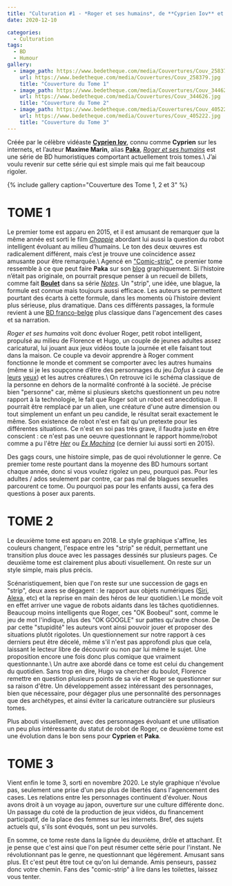 ```yaml
---
title: "Culturation #1 - *Roger et ses humains*, de **Cyprien Iov** et **Paka**"
date: 2020-12-10

categories:
  - Culturation
tags:
  - BD
  - Humour
gallery:
  - image_path: https://www.bedetheque.com/media/Couvertures/Couv_258379.jpg
    url: https://www.bedetheque.com/media/Couvertures/Couv_258379.jpg
    title: "Couverture du Tome 1"
  - image_path: https://www.bedetheque.com/media/Couvertures/Couv_344626.jpg
    url: https://www.bedetheque.com/media/Couvertures/Couv_344626.jpg
    title: "Couverture du Tome 2"
  - image_path: https://www.bedetheque.com/media/Couvertures/Couv_405222.jpg
    url: https://www.bedetheque.com/media/Couvertures/Couv_405222.jpg
    title: "Couverture du Tome 3"
---
```


Créée par le célèbre vidéaste [**Cyprien Iov**](https://fr.wikipedia.org/wiki/Cyprien_Iov), connu comme **Cyprien** sur les internets, et l’auteur **Maxime Marin**, alias [**Paka**](https://fr.wikipedia.org/wiki/Paka_(auteur)), [*Roger et ses humains*](https://fr.wikipedia.org/wiki/Roger_et_ses_humains) est une série de BD humoristiques comportant actuellement trois tomes.\\
J’ai voulu revenir sur cette série qui est simple mais qui me fait beaucoup rigoler.

{% include gallery caption="Couverture des Tome 1, 2 et 3" %}

# TOME 1

Le premier tome est apparu en 2015, et il est amusant de remarquer que la même année est sorti le film [*Chappie*](https://en.wikipedia.org/wiki/Chappie_(film)) abordant lui aussi la question du robot intelligent évoluant au milieu d’humains. Le ton des deux œuvres est radicalement différent, mais c’est je trouve une coïncidence assez amusante pour être remarquée.\\
Agencé en ["Comic-strip"](https://fr.wikipedia.org/wiki/Comic_strip), ce premier tome ressemble à ce que peut faire **Paka** sur son [blog](https://www.paka-blog.com) graphiquement. Si l’histoire n’était pas originale, on pourrait presque penser à un recueil de billets, comme fait [**Boulet**](https://fr.wikipedia.org/wiki/Boulet_(auteur)) dans sa série [*Notes*](https://fr.wikipedia.org/wiki/Notes_(bande_dessin%C3%A9e)). Un "strip", une idée, une blague, la formule est connue mais toujours aussi efficace. Les auteurs se permettent pourtant des écarts à cette formule, dans les moments où l’histoire devient plus sérieuse, plus dramatique. Dans ces différents passages, la formule revient à une [BD franco-belge](https://fr.wikipedia.org/wiki/Bande_dessin%C3%A9e_franco-belge) plus classique dans l'agencement des cases et sa narration.

*Roger et ses humains* voit donc évoluer Roger, petit robot intelligent, propulsé au milieu de Florence et Hugo, un couple de jeunes adultes assez caricatural, lui jouant aux jeux vidéos toute la journée et elle faisant tout dans la maison. Ce couple va devoir apprendre à Roger comment fonctionne le monde et comment se comporter avec les autres humains (même si je les soupçonne d’être des personnages du jeu *Dofus* à cause de [leurs](https://www.dofus.com/fr/mmorpg/encyclopedie/classes/8-iop) [yeux](https://www.dofus.com/fr/mmorpg/encyclopedie/classes/11-sacrieur)) et les autres créatures.\\
On retrouve ici le schéma classique de la personne en dehors de la normalité confronté à la société. Je précise bien "personne" car, même si plusieurs sketchs questionnent un peu notre rapport à la technologie, le fait que Roger soit un robot est anecdotique. Il pourrait être remplacé par un alien, une créature d'une autre dimension ou tout simplement un enfant un peu candide, le résultat serait exactement le même. Son existence de robot n'est en fait qu'un pretexte pour les différentes situations. Ce n'est en soi pas très grave, il faudra juste en être conscient : ce n'est pas une oeuvre questionnant le rapport homme/robot comme a pu l'être [*Her*](https://fr.wikipedia.org/wiki/Her) ou [*Ex Machina*](https://fr.wikipedia.org/wiki/Ex_machina_(film)) (ce dernier lui aussi sorti en 2015).

Des gags cours, une histoire simple, pas de quoi révolutionner le genre. Ce premier tome reste pourtant dans la moyenne des BD humours sortant chaque année, donc si vous voulez rigolez un peu, pourquoi pas. Pour les adultes / ados seulement par contre, car pas mal de blagues sexuelles parcourent ce tome. Ou pourquoi pas pour les enfants aussi, ça fera des questions à poser aux parents.

# TOME 2

Le deuxième tome est apparu en 2018. Le style graphique s'affine, les couleurs changent, l'espace entre les "strip" se réduit, permettant une transition plus douce avec les passages dessinés sur plusieurs pages. Ce deuxième tome est clairement plus abouti visuellement. On reste sur un style simple, mais plus précis.

Scénaristiquement, bien que l'on reste sur une succession de gags en "strip", deux axes se dégagent : le rapport aux objets numériques ([Siri](https://fr.wikipedia.org/wiki/Siri_(logiciel)), [Alexa](https://fr.wikipedia.org/wiki/Amazon_Alexa), etc) et la reprise en main des héros de leur quotidien.\\
Le monde voit en effet arriver une vague de robots aidants dans les tâches quotidiennes. Beaucoup moins intelligents que Roger, ces "OK Boobeul" sont, comme le jeu de mot l'indique, plus des "OK GOOGLE" sur pattes qu'autre chose. De par cette "stupidité" les auteurs vont ainsi pouvoir jouer et proposer des situations plutôt rigolotes. Un questionnement sur notre rapport à ces derniers peut être décelé, même s'il n'est pas approfondi plus que cela, laissant le lecteur libre de découvrir ou non par lui même le sujet. Une proposition encore une fois donc plus comique que vraiment questionnante.\\
Un autre axe abordé dans ce tome est celui du changement du quotidien. Sans trop en dire, Hugo va chercher du boulot, Florence remettre en question plusieurs points de sa vie et Roger se questionner sur sa raison d'être. Un développement assez intéressant des personnages, bien que nécessaire, pour dégager plus une personnalité des personnages que des archétypes, et ainsi éviter la caricature outrancière sur plusieurs tomes.

Plus abouti visuellement, avec des personnages évoluant et une utilisation un peu plus intéressante du statut de robot de Roger, ce deuxième tome est une évolution dans le bon sens pour **Cyprien** et **Paka**.

# TOME 3

Vient enfin le tome 3, sorti en novembre 2020. Le style graphique n'évolue pas, seulement une prise d'un peu plus de libertés dans l'agencement des cases. Les relations entre les personnages continuent d'évoluer. Nous avons droit à un voyage au japon, ouverture sur une culture différente donc. Un passage du coté de la production de jeux vidéos, du financement participatif, de la place des femmes sur les internets. Bref, des sujets actuels qui, s'ils sont évoqués, sont un peu survolés.

En somme, ce tome reste dans la lignée du deuxième, drôle et attachant. Et je pense que c'est ainsi que l'on peut résumer cette série pour l'instant. Ne révolutionnant pas le genre, ne questionnant que légérement. Amusant sans plus. Et c'est peut être tout ce qu'on lui demande. Amis penseurs, passez donc votre chemin. Fans des "comic-strip" à lire dans les toilettes, laissez vous tenter.
